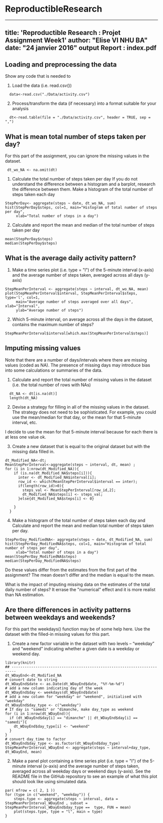 # ReproductibleResearch
---
title: 'Reproductible Research : Projet Assignment Week1'
author: "Elise VI NHU BA"
date: "24 janvier 2016"
output Report : index.pdf
---

## Loading and preprocessing the data

Show any code that is needed to

1. Load the data (i.e. read.csv())

```{r}
  data<-read.csv("./Data/activity.csv")
```
  
2. Process/transform the data (if necessary) into a format suitable for your analysis
```{r}
  dt<-read.table(file = "./Data/activity.csv", header = TRUE, sep = ",")
```
## What is mean total number of steps taken per day?

For this part of the assignment, you can ignore the missing values in the dataset.
```{r}
 dt_wo_NA <- na.omit(dt) 
```

1. Calculate the total number of steps taken per day
    If you do not understand the difference between a histogram and a barplot, research the difference between them. Make a histogram of the total number of steps taken each day
    
```{r}
StepPerDay<- aggregate(steps ~ date, dt_wo_NA, sum)    
hist(StepPerDay$steps, col=1, main="Histogram of total number of steps per day", 
     xlab="Total number of steps in a day")
```   
    
    
2. Calculate and report the mean and median of the total number of steps taken per day
    
```{r}
mean(StepPerDay$steps)
median(StepPerDay$steps)
```   

## What is the average daily activity pattern?

1.    Make a time series plot (i.e. type = "l") of the 5-minute interval (x-axis) and the average number of steps taken, averaged across all days (y-axis)
```{r}
StepMeanPerInterval <- aggregate(steps ~ interval, dt_wo_NA, mean)
plot(StepMeanPerInterval$interval, StepMeanPerInterval$steps, type='l', col=1, 
     main="Average number of steps averaged over all days", xlab="Interval", 
     ylab="Average number of steps")
``` 

2.    Which 5-minute interval, on average across all the days in the dataset, contains the maximum number of steps?

```{r}
StepMeanPerInterval$interval[which.max(StepMeanPerInterval$steps)]
``` 



## Imputing missing values

Note that there are a number of days/intervals where there are missing values (coded as NA). The presence of missing days may introduce bias into some calculations or summaries of the data.

1. Calculate and report the total number of missing values in the dataset (i.e. the total number of rows with NAs)
```{r}
  dt_NA <- dt[is.na(dt)]
  length(dt_NA)
```
2. Devise a strategy for filling in all of the missing values in the dataset. The strategy does not need to be sophisticated. For example, you could use the mean/median for that day, or the mean for that 5-minute interval, etc.

I decide to use the mean for that 5-minute interval because for each there is at less one value ok.

3. Create a new dataset that is equal to the original dataset but with the missing data filled in.

```{r}
dt_Modified_NA<-dt;
MeanStepPerInterval<-aggregate(steps ~ interval, dt, mean) ;
for (i in 1:nrow(dt_Modified_NA)){
    if (is.na(dt_Modified_NA$steps[i])){
      inter <- dt_Modified_NA$interval[i];
      row_id <- which(MeanStepPerInterval$interval == inter);
      if(length(row_id)>0){
        steps_val <- MeanStepPerInterval[row_id,2];
        dt_Modified_NA$steps[i] <- steps_val;
      }else{dt_Modified_NA$steps[i] <- 0}
      
    }
  } 
```


4. Make a histogram of the total number of steps taken each day and Calculate and report the mean and median total number of steps taken per day. 

```{r}
StepPerDay_ModifiedNA<- aggregate(steps ~ date, dt_Modified_NA, sum)    
hist(StepPerDay_ModifiedNA$steps, col=1, main="Histogram of total number of steps per day", 
     xlab="Total number of steps in a day")
mean(StepPerDay_ModifiedNA$steps)
median(StepPerDay_ModifiedNA$steps)
```
Do these values differ from the estimates from the first part of the assignment?
The mean doesn't differ and the median is equal to the mean.

What is the impact of imputing missing data on the estimates of the total daily number of steps?
It errase the "numerical" effect and it is more realist than NA estimation.


## Are there differences in activity patterns between weekdays and weekends?

For this part the weekdays() function may be of some help here. Use the dataset with the filled-in missing values for this part.

1. Create a new factor variable in the dataset with two levels – “weekday” and “weekend” indicating whether a given date is a weekday or weekend day.



```{r}
library(knitr)
## ------------------------------------------------------------------------
dt_WDayEnd<-dt_Modified_NA
# convert date to string
dt_WDayEnd$date <- as.Date(dt_WDayEnd$date, "%Y-%m-%d")
# add a new column indicating day of the week 
dt_WDayEnd$day <- weekdays(dt_WDayEnd$date)
# add a new column for "weekday" or "weekend", initialised with "weekday"
dt_WDayEnd$day_type <- c("weekday")
# If day is "samedi" or "dimanche, make day_type as weekend
for (i in 1:nrow(dt_WDayEnd)){
  if (dt_WDayEnd$day[i] == "dimanche" || dt_WDayEnd$day[i] == "samedi"){
    dt_WDayEnd$day_type[i] <- "weekend"
  }
}
# convert day_time to factor
dt_WDayEnd$day_type <- as.factor(dt_WDayEnd$day_type)
StepMeanPerInterval_WDayEnd <- aggregate(steps ~ interval+day_type, dt_WDayEnd, mean)

```

2. Make a panel plot containing a time series plot (i.e. type = "l") of the 5-minute interval (x-axis) and the average number of steps taken, averaged across all weekday days or weekend days (y-axis). See the README file in the GitHub repository to see an example of what this plot should look like using simulated data.


```{r}
par( mfrow = c( 2, 1 ))
for (type in c("weekend", "weekday")) {
    steps.type <- aggregate(steps ~ interval, data = StepMeanPerInterval_WDayEnd , subset = StepMeanPerInterval_WDayEnd$day_type ==  type, FUN = mean)
    plot(steps.type, type = "l", main = type)
}

```
